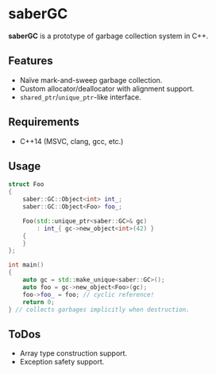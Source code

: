 # saberGC

**saberGC** is a prototype of garbage collection system in C++.

## Features
- Naïve mark-and-sweep garbage collection.
- Custom allocator/deallocator with alignment support.
- `shared_ptr`/`unique_ptr`-like interface.

## Requirements
- C++14 (MSVC, clang, gcc, etc.)

## Usage
```cpp
struct Foo
{
    saber::GC::Object<int> int_;
    saber::GC::Object<Foo> foo_;

    Foo(std::unique_ptr<saber::GC>& gc)
        : int_{ gc->new_object<int>(42) }
    {
    }
};

int main()
{
    auto gc = std::make_unique<saber::GC>();
    auto foo = gc->new_object<Foo>(gc);
    foo->foo_ = foo; // cyclic reference!
    return 0;
} // collects garbages implicitly when destruction.
```

## ToDos
- Array type construction support.
- Exception safety support.
